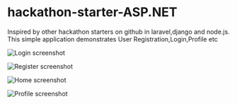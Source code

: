 # hackathon-starter-ASP.NET
Inspired by other hackathon starters on github in laravel,django and node.js. 
This simple application demonstrates User Registration,Login,Profile etc


![Login screenshot](http://res.cloudinary.com/bolum-victor/image/upload/v1493043892/hackathon_4_tatcpc.png)

![Register screenshot](http://res.cloudinary.com/bolum-victor/image/upload/v1493043892/hackathon_1_rwr6ei.png)

![Home screenshot](http://res.cloudinary.com/bolum-victor/image/upload/v1493043892/hackathon_3_w1eg2d.png)

![Profile screenshot](http://res.cloudinary.com/bolum-victor/image/upload/v1493043892/hackathon_2_xbct8p.png)
